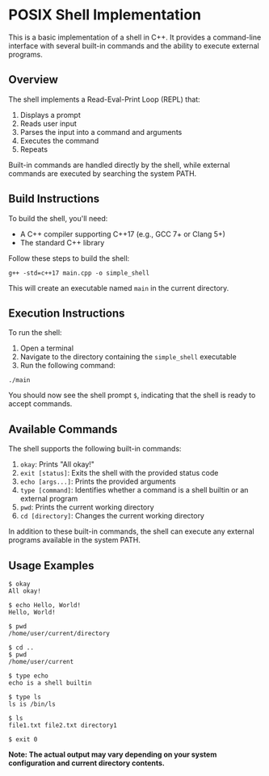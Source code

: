# POSIX Shell Implementation

This is a basic implementation of a shell in C++. It provides a command-line interface with several built-in commands and the ability to execute external programs.

## Overview

The shell implements a Read-Eval-Print Loop (REPL) that:
1. Displays a prompt
2. Reads user input
3. Parses the input into a command and arguments
4. Executes the command
5. Repeats

Built-in commands are handled directly by the shell, while external commands are executed by searching the system PATH.

## Build Instructions

To build the shell, you'll need:
- A C++ compiler supporting C++17 (e.g., GCC 7+ or Clang 5+)
- The standard C++ library

Follow these steps to build the shell:

```
g++ -std=c++17 main.cpp -o simple_shell
```

This will create an executable named `main` in the current directory.

## Execution Instructions

To run the shell:

1. Open a terminal
2. Navigate to the directory containing the `simple_shell` executable
3. Run the following command:

```
./main
```

You should now see the shell prompt `$`, indicating that the shell is ready to accept commands.

## Available Commands

The shell supports the following built-in commands:

1. `okay`: Prints "All okay!"
2. `exit [status]`: Exits the shell with the provided status code
3. `echo [args...]`: Prints the provided arguments
4. `type [command]`: Identifies whether a command is a shell builtin or an external program
5. `pwd`: Prints the current working directory
6. `cd [directory]`: Changes the current working directory

In addition to these built-in commands, the shell can execute any external programs available in the system PATH.

## Usage Examples

```
$ okay
All okay!

$ echo Hello, World!
Hello, World!

$ pwd
/home/user/current/directory

$ cd ..
$ pwd
/home/user/current

$ type echo
echo is a shell builtin

$ type ls
ls is /bin/ls

$ ls
file1.txt file2.txt directory1

$ exit 0
```

**Note: The actual output may vary depending on your system configuration and current directory contents.**